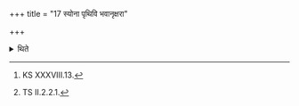 +++
title = "17 स्योना पृथिवि भवानृक्षरा"

+++

<details><summary>थिते</summary>

17. With two verses beginning with syonā prthivī[^1] and baḍitthā parvatānām[^2] they step upon the measured out (site of the) fire-altar-building.   

[^1]: KS XXXVIII.13.  

[^2]: TS II.2.2.1.  
</details>
